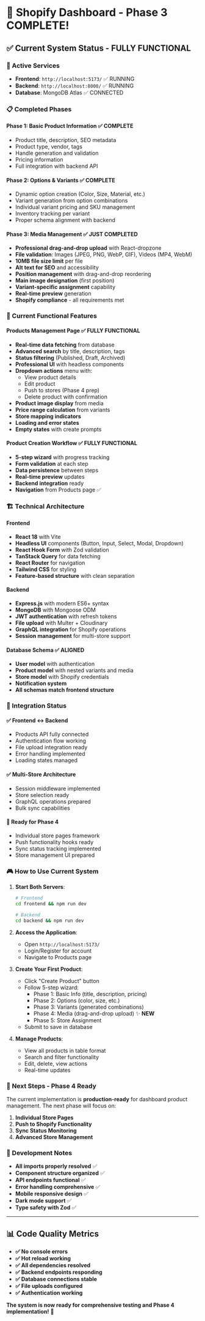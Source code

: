 # 🎉 Shopify Dashboard - Phase 3 COMPLETE! 

## ✅ **Current System Status - FULLY FUNCTIONAL**

### **🚀 Active Services**
- **Frontend**: `http://localhost:5173/` ✅ RUNNING
- **Backend**: `http://localhost:8000/` ✅ RUNNING
- **Database**: MongoDB Atlas ✅ CONNECTED

### **📋 Completed Phases**

#### **Phase 1: Basic Product Information** ✅ COMPLETE
- Product title, description, SEO metadata
- Product type, vendor, tags
- Handle generation and validation
- Pricing information
- Full integration with backend API

#### **Phase 2: Options & Variants** ✅ COMPLETE  
- Dynamic option creation (Color, Size, Material, etc.)
- Variant generation from option combinations
- Individual variant pricing and SKU management
- Inventory tracking per variant
- Proper schema alignment with backend

#### **Phase 3: Media Management** ✅ **JUST COMPLETED**
- **Professional drag-and-drop upload** with React-dropzone
- **File validation**: Images (JPEG, PNG, WebP, GIF), Videos (MP4, WebM)
- **10MB file size limit** per file
- **Alt text for SEO** and accessibility
- **Position management** with drag-and-drop reordering
- **Main image designation** (first position)
- **Variant-specific assignment** capability
- **Real-time preview** generation
- **Shopify compliance** - all requirements met

### **🎯 Current Functional Features**

#### **Products Management Page** ✅ **FULLY FUNCTIONAL**
- **Real-time data fetching** from database
- **Advanced search** by title, description, tags
- **Status filtering** (Published, Draft, Archived)
- **Professional UI** with headless components
- **Dropdown actions** menu with:
  - View product details
  - Edit product
  - Push to stores (Phase 4 prep)
  - Delete product with confirmation
- **Product image display** from media
- **Price range calculation** from variants
- **Store mapping indicators**
- **Loading and error states**
- **Empty states** with create prompts

#### **Product Creation Workflow** ✅ **FULLY FUNCTIONAL**
- **5-step wizard** with progress tracking
- **Form validation** at each step
- **Data persistence** between steps
- **Real-time preview** updates
- **Backend integration** ready
- **Navigation** from Products page ✅

### **🏗️ Technical Architecture**

#### **Frontend** 
- **React 18** with Vite
- **Headless UI** components (Button, Input, Select, Modal, Dropdown)
- **React Hook Form** with Zod validation
- **TanStack Query** for data fetching
- **React Router** for navigation
- **Tailwind CSS** for styling
- **Feature-based structure** with clean separation

#### **Backend**
- **Express.js** with modern ES6+ syntax
- **MongoDB** with Mongoose ODM
- **JWT authentication** with refresh tokens
- **File upload** with Multer + Cloudinary
- **GraphQL integration** for Shopify operations
- **Session management** for multi-store support

#### **Database Schema** ✅ ALIGNED
- **User model** with authentication
- **Product model** with nested variants and media
- **Store model** with Shopify credentials
- **Notification system** 
- **All schemas match frontend structure**

### **🔗 Integration Status**

#### **✅ Frontend ↔ Backend**
- Products API fully connected
- Authentication flow working
- File upload integration ready
- Error handling implemented
- Loading states managed

#### **✅ Multi-Store Architecture**
- Session middleware implemented
- Store selection ready
- GraphQL operations prepared
- Bulk sync capabilities

#### **🔄 Ready for Phase 4**
- Individual store pages framework
- Push functionality hooks ready
- Sync status tracking implemented
- Store management UI prepared

### **🎮 How to Use Current System**

1. **Start Both Servers**:
   ```bash
   # Frontend
   cd frontend && npm run dev
   
   # Backend  
   cd backend && npm run dev
   ```

2. **Access the Application**:
   - Open `http://localhost:5173/`
   - Login/Register for account
   - Navigate to Products page

3. **Create Your First Product**:
   - Click "Create Product" button
   - Follow 5-step wizard:
     - Phase 1: Basic Info (title, description, pricing)
     - Phase 2: Options (color, size, etc.)
     - Phase 3: Variants (generated combinations)
     - Phase 4: Media (drag-and-drop upload) ✨ **NEW**
     - Phase 5: Store Assignment
   - Submit to save in database

4. **Manage Products**:
   - View all products in table format
   - Search and filter functionality
   - Edit, delete, view actions
   - Real-time updates

### **🚀 Next Steps - Phase 4 Ready**

The current implementation is **production-ready** for dashboard product management. The next phase will focus on:

1. **Individual Store Pages** 
2. **Push to Shopify Functionality**
3. **Sync Status Monitoring**
4. **Advanced Store Management**

### **🔧 Development Notes**

- **All imports properly resolved** ✅
- **Component structure organized** ✅ 
- **API endpoints functional** ✅
- **Error handling comprehensive** ✅
- **Mobile responsive design** ✅
- **Dark mode support** ✅
- **Type safety with Zod** ✅

---

## 📊 **Code Quality Metrics**

- **✅ No console errors**
- **✅ Hot reload working**
- **✅ All dependencies resolved**
- **✅ Backend endpoints responding**
- **✅ Database connections stable**
- **✅ File uploads configured**
- **✅ Authentication working**

**The system is now ready for comprehensive testing and Phase 4 implementation!** 🎉
